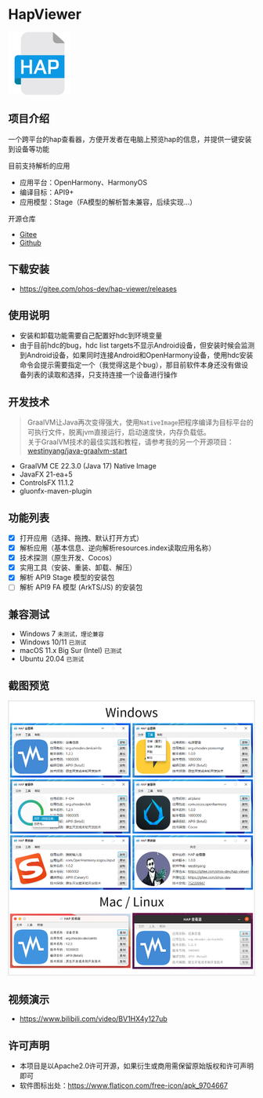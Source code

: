 # HapViewer

<img src="src/main/resources/icon/icon.png" width="128px" />

## 项目介绍

一个跨平台的hap查看器，方便开发者在电脑上预览hap的信息，并提供一键安装到设备等功能

目前支持解析的应用

- 应用平台：OpenHarmony、HarmonyOS
- 编译目标：API9+
- 应用模型：Stage（FA模型的解析暂未兼容，后续实现...）

开源仓库

- [Gitee](https://gitee.com/ohos-dev/hap-viewer)
- [Github](https://github.com/ohos-dev/hap-viewer)

## 下载安装

- https://gitee.com/ohos-dev/hap-viewer/releases

## 使用说明

- 安装和卸载功能需要自己配置好hdc到环境变量
- 由于目前hdc的bug，hdc list targets不显示Android设备，但安装时候会监测到Android设备，如果同时连接Android和OpenHarmony设备，使用hdc安装命令会提示需要指定一个（我觉得这是个bug），那目前软件本身还没有做设备列表的读取和选择，只支持连接一个设备进行操作

## 开发技术

> GraalVM让Java再次变得强大，使用`NativeImage`把程序编译为目标平台的可执行文件，脱离jvm直接运行，启动速度快，内存负载低。  
> 关于GraalVM技术的最佳实践和教程，请参考我的另一个开源项目：[westinyang/java-graalvm-start](https://gitee.com/westinyang/java-graalvm-start)

- GraalVM CE 22.3.0 (Java 17) Native Image
- JavaFX 21-ea+5
- ControlsFX 11.1.2
- gluonfx-maven-plugin

## 功能列表

- [x] 打开应用（选择、拖拽、默认打开方式）
- [x] 解析应用（基本信息、逆向解析resources.index读取应用名称）
- [x] 技术探测（原生开发、Cocos）
- [x] 实用工具（安装、重装、卸载、解压）
- [x] 解析 API9 Stage 模型的安装包
- [ ] 解析 API9 FA 模型 (ArkTS/JS) 的安装包

## 兼容测试

- Windows 7 `未测试，理论兼容`
- Windows 10/11 `已测试`
- macOS 11.x Big Sur (Intel) `已测试`
- Ubuntu 20.04 `已测试`

## 截图预览

![](screenshot/all.png)

## 视频演示

- https://www.bilibili.com/video/BV1HX4y127ub

## 许可声明

- 本项目是以Apache2.0许可开源，如果衍生或商用需保留原始版权和许可声明即可
- 软件图标出处：https://www.flaticon.com/free-icon/apk_9704667
